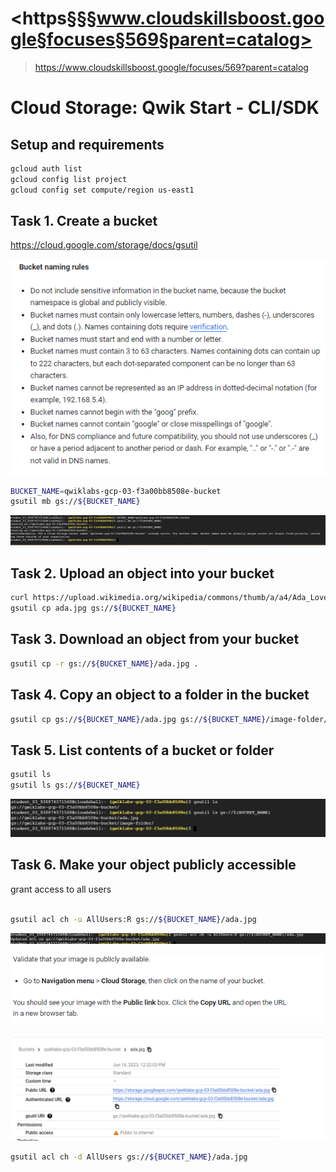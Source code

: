 # <https§§§www.cloudskillsboost.google§focuses§569§parent=catalog>
> <https://www.cloudskillsboost.google/focuses/569?parent=catalog>

# Cloud Storage: Qwik Start - CLI/SDK

## Setup and requirements

```bash
gcloud auth list
gcloud config list project
gcloud config set compute/region us-east1
```

## Task 1. Create a bucket

https://cloud.google.com/storage/docs/gsutil

![](1686910958204.png)

```bash
BUCKET_NAME=qwiklabs-gcp-03-f3a00bb8508e-bucket
gsutil mb gs://${BUCKET_NAME}
```
![](1686911102752.png)

## Task 2. Upload an object into your bucket

```bash
curl https://upload.wikimedia.org/wikipedia/commons/thumb/a/a4/Ada_Lovelace_portrait.jpg/800px-Ada_Lovelace_portrait.jpg --output ada.jpg
gsutil cp ada.jpg gs://${BUCKET_NAME}
```

## Task 3. Download an object from your bucket

```bash
gsutil cp -r gs://${BUCKET_NAME}/ada.jpg .
```

## Task 4. Copy an object to a folder in the bucket

```bash
gsutil cp gs://${BUCKET_NAME}/ada.jpg gs://${BUCKET_NAME}/image-folder/
```

## Task 5. List contents of a bucket or folder

```bash
gsutil ls 
gsutil ls gs://${BUCKET_NAME}
```

![](1686911456773.png)


## Task 6. Make your object publicly accessible

grant access to all users

```bash

gsutil acl ch -u AllUsers:R gs://${BUCKET_NAME}/ada.jpg
```
![](1686911530621.png)

![](1686911549376.png)

![](1686911717998.png)

```bash
gsutil acl ch -d AllUsers gs://${BUCKET_NAME}/ada.jpg
```